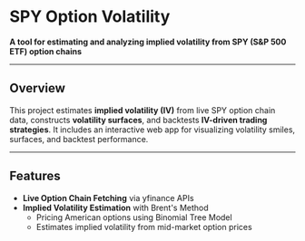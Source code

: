 # SPY Option Volatility

**A tool for estimating and analyzing implied volatility from SPY (S&P 500 ETF) option chains**

---

## Overview

This project estimates **implied volatility (IV)** from live SPY option chain data, constructs **volatility surfaces**, and backtests **IV-driven trading strategies**. It includes an interactive web app for visualizing volatility smiles, surfaces, and backtest performance.

---

## Features

- **Live Option Chain Fetching** via yfinance APIs
- **Implied Volatility Estimation** with Brent's Method
  - Pricing American options using Binomial Tree Model
  - Estimates implied volatility from mid-market option prices

